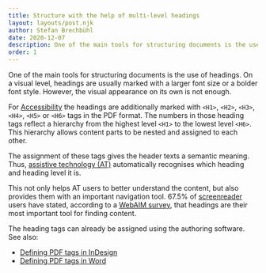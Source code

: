 ```yaml
---
title: Structure with the help of multi-level headings
layout: layouts/post.njk
author: Stefan Brechbühl
date: 2020-12-07
description: One of the main tools for structuring documents is the use of headings. On a visual level, headings are usually marked with larger font sizes or bolder font styles. However, the visual appearance on its own is not enough.
order: 1
---
```


One of the main tools for structuring documents is the use of headings. On a visual level, headings are usually marked with a larger font size or a bolder font style. However, the visual appearance on its own is not enough.

For [Accessibility](/glossary/#accessible-pdf) the headings are additionally marked with `<H1>`, `<H2>`, `<H3>`, `<H4>`, `<H5>` or `<H6>` tags in the PDF format. The numbers in those heading tags reflect a hierarchy from the highest level `<H1>` to the lowest level `<H6>`. This hierarchy allows content parts to be nested and assigned to each other.

The assignment of these tags gives the header texts a semantic meaning. Thus, [assistive technology (AT)](/glossary/#assistive-technology) automatically recognises which heading and heading level it is.

This not only helps AT users to better understand the content, but also provides them with an important navigation tool. 67.5% of [screenreader](/glossary/#assistive-technology) users have stated, according to a [WebAIM survey](https://webaim.org/projects/screenreadersurvey7/#finding), that headings are their most important tool for finding content.

The heading tags can already be assigned using the authoring software. See also:

- [Defining PDF tags in InDesign](/basics/indesign/defining-pdf-tags-in-indesign/)
- [Defining PDF tags in Word](/basics/word/defining-pdf-tags-in-word/)
